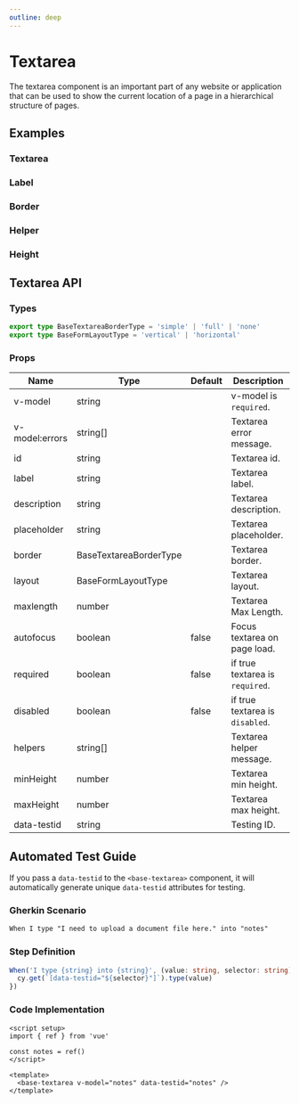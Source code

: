```yaml
---
outline: deep
---
```


<script setup lang="ts">
import TextareaExample from './demo/textarea/textarea-example.vue'
import TextareaLabel from './demo/textarea/textarea-label.vue'
import TextareaBorder from './demo/textarea/textarea-border.vue'
import TextareaHelper from './demo/textarea/textarea-helper.vue'
import TextareaHeight from './demo/textarea/textarea-height.vue'
</script>

# Textarea

The textarea component is an important part of any website or application that can be used to show the current location of a page in a hierarchical structure of pages.

## Examples

### Textarea

<!--@include: ./demo/textarea/textarea-example.md-->

### Label

<!--@include: ./demo/textarea/textarea-label.md-->

### Border

<!--@include: ./demo/textarea/textarea-border.md-->

### Helper

<!--@include: ./demo/textarea/textarea-helper.md-->

### Height

<!--@include: ./demo/textarea/textarea-height.md-->

## Textarea API

### Types

```ts
export type BaseTextareaBorderType = 'simple' | 'full' | 'none'
export type BaseFormLayoutType = 'vertical' | 'horizontal'
```

### Props

| Name           | Type                   | Default | Description                     |
| -------------- | ---------------------- | ------- | ------------------------------- |
| v-model        | string                 |         | v-model is `required`.          |
| v-model:errors | string[]               |         | Textarea error message.         |
| id             | string                 |         | Textarea id.                    |
| label          | string                 |         | Textarea label.                 |
| description    | string                 |         | Textarea description.           |
| placeholder    | string                 |         | Textarea placeholder.           |
| border         | BaseTextareaBorderType |         | Textarea border.                |
| layout         | BaseFormLayoutType     |         | Textarea layout.                |
| maxlength      | number                 |         | Textarea Max Length.            |
| autofocus      | boolean                | false   | Focus textarea on page load.    |
| required       | boolean                | false   | if true textarea is `required`. |
| disabled       | boolean                | false   | if true textarea is `disabled`. |
| helpers        | string[]               |         | Textarea helper message.        |
| minHeight      | number                 |         | Textarea min height.            |
| maxHeight      | number                 |         | Textarea max height.            |
| data-testid    | string                 |         | Testing ID.                     |

## Automated Test Guide

If you pass a `data-testid` to the `<base-textarea>` component, it will automatically generate unique `data-testid` attributes for testing.

### Gherkin Scenario

```txt
When I type "I need to upload a document file here." into "notes"
```

### Step Definition

```ts
When('I type {string} into {string}', (value: string, selector: string) => {
  cy.get(`[data-testid="${selector}"]`).type(value)
})
```

### Code Implementation

```vue
<script setup>
import { ref } from 'vue'

const notes = ref()
</script>

<template>
  <base-textarea v-model="notes" data-testid="notes" />
</template>
```
